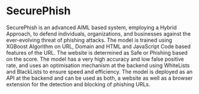 # SecurePhish
SecurePhish is an advanced AIML based system, employing a Hybrid Approach, to defend individuals, organizations, and businesses against the ever-evolving threat of phishing attacks. 
The model is trained using XGBoost Algorithm on URL, Domain and HTML and JavaScript Code based features of the URL. 
The website is determined as Safe or Phishing based on the score. The model has a very high accuracy and low false positive rate, and uses an optimisation mechanism at the backend using WhiteLists and BlackLists to ensure speed and efficiency. The model is 
deployed as an API at the backend and can be used as both, a website as well as a browser extension for the detection and blocking of phishing URLs.
